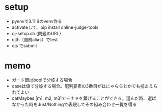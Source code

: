 # setup

- pyenvで3.11.9のvenv作る
- activateして、pip install online-judge-tools 
- oj-setup.sh {問題のURL}
- ojth（自前alias）でtest
- ojs でsubmit

# memo

- ガード節はboolで分岐する場合
- caseは値で分岐する場合。配列要素の3番目がほにゃららとかでも捕まえられてよい
- catMaybes [m1, m2, m3]でモナドを繋げることができる。選んだ時、選ばなかった時をJust/Nothingで表現してその組み合わせ一覧を得る
